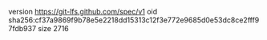 version https://git-lfs.github.com/spec/v1
oid sha256:cf37a9869f9b78e5e2218dd15313c12f3e772e9685d0e53dc8ce2fff97fdb937
size 2716
